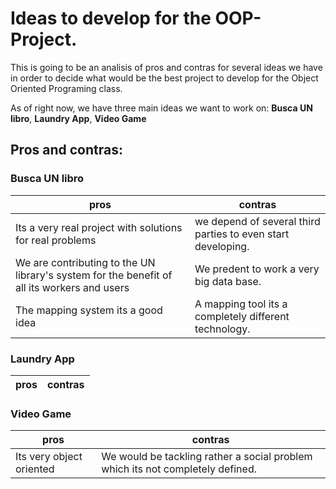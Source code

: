 # Ideas to develop for the OOP-Project. 

This is going to be an analisis of pros and contras for several ideas we have in order to decide what would be the best project to develop for the Object Oriented Programing class. 

As of right now, we have three main ideas we want to work on: **Busca UN libro**, **Laundry App**, **Video Game**

## Pros and contras: 

### Busca UN libro

pros|contras
---|---
Its a very real project with solutions for real problems|we depend of several third parties to even start developing.
We are contributing to the UN library's system for the benefit of all its workers and users|We predent to work a very big data base. 
The mapping system its a good idea|A mapping tool its a completely different technology.

### Laundry App

pros|contras
---|---

### Video Game

pros|contras
---|---
Its very object oriented|We would be tackling rather a social problem which its not completely defined.
